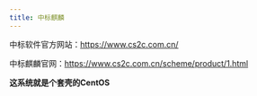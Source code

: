```yaml
---
title: 中标麒麟
---
```


中标软件官方网站：<https://www.cs2c.com.cn/>

中标麒麟官网：<https://www.cs2c.com.cn/scheme/product/1.html>

**这系统就是个套壳的CentOS**

